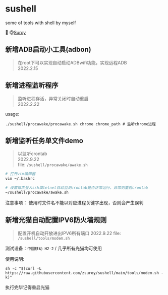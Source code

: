 # sushell
some of tools with shell by myself

🌈 @[Suroy](https://suroy.cn)

## 新增ADB启动小工具(**adbon**)
> 在root下可以实现自动启动ADBwifi功能，实现远程ADB  
> 2022.2.15

## 新增进程监听程序
> 监听进程存活，异常关闭时自动重启  
> 2022.2.22


usage:

```shell
./sushell/procawake/procawake.sh chrome chrome_path # 监听chrome进程
```

## 新增监听任务单文件demo
> 以监听crontab  
> 2022.9.22  
> file: `/sushell/procawake/awake.sh `


```bash
# 打开vim编辑器
vim ~/.bashrc

# 设置每次登入ssh或telnet自动监测crontab是否正常运行，异常则重启crontab
~/sushell/procawake/awake.sh
```

注意事项：
使用时文件名不能以对应进程关键字出现，否则会产生误判

## 新增光猫自动配置IPV6防火墙规则

> 配置开机自动开放进出IPV6所有端口
> 2022.9.22
> file: `/sushell/tools/modem.sh`

测试设备：`中国移动 H2-2` / 几乎所有光猫均可使用

使用说明:
```shell
sh -c "$(curl -L https://raw.githubusercontent.com/zsuroy/sushell/main/tools/modem.sh -k)"

```
执行完毕记得重启光猫